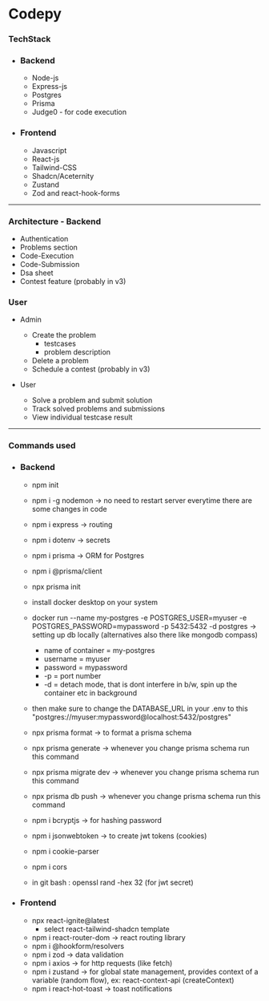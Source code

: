 # Codepy 

### TechStack
- ### Backend
    - Node-js
    - Express-js
    - Postgres
    - Prisma
    - Judge0 - for code execution

- ### Frontend
    - Javascript
    - React-js
    - Tailwind-CSS
    - Shadcn/Aceternity
    - Zustand
    - Zod and react-hook-forms

---

### Architecture - Backend
- Authentication
- Problems section
- Code-Execution
- Code-Submission
- Dsa sheet
- Contest feature (probably in v3)

### User
- Admin
    - Create the problem
        - testcases
        - problem description
    - Delete a problem
    - Schedule a contest (probably in v3)

- User
    - Solve a problem and submit solution
    - Track solved problems and submissions
    - View individual testcase result

---

### Commands used
- ### Backend
    - npm init
    - npm i -g nodemon -> no need to restart server everytime there are some changes in code
    - npm i express -> routing 
    - npm i dotenv -> secrets
    - npm i prisma -> ORM for Postgres
    - npm i @prisma/client
    - npx prisma init
    - install docker desktop on your system
    - docker run --name my-postgres -e POSTGRES_USER=myuser -e POSTGRES_PASSWORD=mypassword -p 5432:5432 -d postgres -> setting up db locally (alternatives also there like mongodb compass)
        - name of container = my-postgres
        - username = myuser
        - password = mypassword
        - -p = port number
        - -d = detach mode, that is dont interfere in b/w, spin up the container etc in background
    - then make sure to change the DATABASE_URL in your .env to this "postgres://myuser:mypassword@localhost:5432/postgres"
    - npx prisma format -> to format a prisma schema
    - npx prisma generate -> whenever you change prisma schema run this command
    - npx prisma migrate dev -> whenever you change prisma schema run this command
    - npx prisma db push -> whenever you change prisma schema run this command

    - npm i bcryptjs -> for hashing password
    - npm i jsonwebtoken -> to create jwt tokens (cookies)
    - npm i cookie-parser 
    - npm i cors

    - in git bash : openssl rand -hex 32 (for jwt secret)

- ### Frontend
    - npx react-ignite@latest
        - select react-tailwind-shadcn template
    - npm i react-router-dom -> react routing library
    - npm i @hookform/resolvers 
    - npm i zod -> data validation
    - npm i axios -> for http requests (like fetch)
    - npm i zustand -> for global state management, provides context of a variable (random flow), ex: react-context-api (createContext)
    - npm i react-hot-toast -> toast notifications
